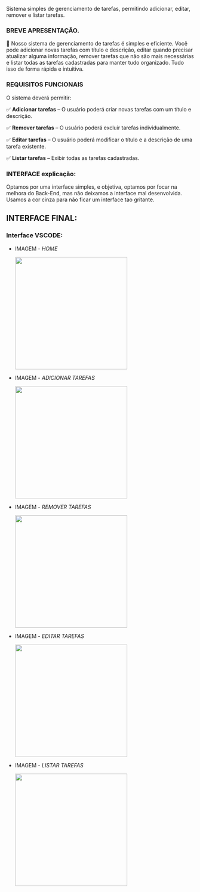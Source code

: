Sistema simples de gerenciamento de tarefas, permitindo adicionar, editar, remover e listar tarefas.
### BREVE APRESENTAÇÃO.

📝 Nosso sistema de gerenciamento de tarefas é simples e eficiente. Você pode adicionar novas tarefas com título e descrição, editar quando precisar atualizar alguma informação, remover tarefas que não são mais necessárias e listar todas as tarefas cadastradas para manter tudo organizado. Tudo isso de forma rápida e intuitiva.

### REQUISITOS FUNCIONAIS

O sistema deverá permitir:

✅ **Adicionar tarefas** – O usuário poderá criar novas tarefas com um título e descrição.

✅ **Remover tarefas** – O usuário poderá excluir tarefas individualmente.

✅ **Editar tarefas** – O usuário poderá modificar o título e a descrição de uma tarefa existente.

✅ **Listar tarefas** – Exibir todas as tarefas cadastradas.

### INTERFACE explicação:
Optamos por uma interface simples, e objetiva, optamos por focar na melhora do Back-End, mas não deixamos a interface mal desenvolvida.
Usamos a cor cinza para não ficar um interface tao gritante.

## INTERFACE FINAL:
### Interface VSCODE:

- IMAGEM - *HOME*
    
  <p align="left">
  <img src="https://github.com/user-attachments/assets/6a930b8e-1e4d-43da-9ab0-6345f3dd07fa" width="300">
  </p>

    
- IMAGEM - *ADICIONAR TAREFAS*
    
    <p align="left">
  <img src="https://github.com/user-attachments/assets/1c857df0-95f8-41e4-b588-dbbc72fedb56" width="300">
  </p>


- IMAGEM - *REMOVER TAREFAS*
    
  <p align="left">
  <img src="https://github.com/user-attachments/assets/0e9413e7-954e-4b87-b053-fd506bdd2a37" width="300">
  </p>

    
- IMAGEM - *EDITAR TAREFAS*
    
  <p align="left">
  <img src="https://github.com/user-attachments/assets/1162c6ab-c556-462e-8e10-d81d11c20f8d" width="300">
  </p>


    
- IMAGEM - *LISTAR TAREFAS*

  <p align="left">
  <img src="https://github.com/user-attachments/assets/fdf9cb3e-82fe-4b73-bee3-3ec222d75a6e" width="300">
  </p>
